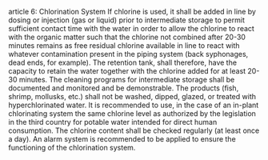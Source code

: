 article 6: Chlorination System
If chlorine is used, it shall be added in line by dosing or injection (gas or liquid) prior to intermediate storage to permit sufficient contact time with the water in order to allow the chlorine to react with the organic matter such that the chlorine not combined after 20-30 minutes remains as free residual chlorine available in line to react with whatever contamination present in the piping system (back syphonages, dead ends, for example). The retention tank, shall therefore, have the capacity to retain the water together with the chlorine added for at least 20-30 minutes.
The cleaning programs for intermediate storage shall be documented and monitored and be demonstrable.
The products (fish, shrimp, mollusks, etc.) shall not be washed, dipped, glazed, or treated with hyperchlorinated water. It is recommended to use, in the case of an in-plant chlorinating system the same chlorine level as authorized by the legislation in the third country for potable water intended for direct human consumption.
The chlorine content shall be checked regularly (at least once a day). An alarm system is recommended to be applied to ensure the functioning of the chlorination system.
<ul>
</ul>